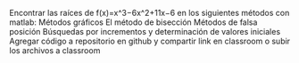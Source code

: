 Encontrar las raíces de f(x)=x^3−6x^2+11x−6 en los siguientes métodos con matlab:
  Métodos gráficos
  El método de bisección
  Métodos de falsa posición
  Búsquedas por incrementos y determinación de valores iniciales
Agregar código a repositorio en github y compartir link en classroom o subir los archivos a classroom
